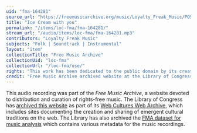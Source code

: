 ```yaml
---
uid: "fma-164281"
source_url: "https://freemusicarchive.org/music/Loyalty_Freak_Music/POSITIVE_ATTITUDE_/Loyalty_Freak_Music_-_POSITIVE_ATTITUDE__-_05_Ice_Cream_with_you"
title: "Ice Cream with you"
permalink: "/items/loc-fma/fma-164281/"
stream_url: "/audio/items/loc-fma/fma-164281.mp3"
contributors: "Loyalty Freak Music"
subjects: "Folk | Soundtrack | Instrumental"
layout: "item"
collectionTitle: "Free Music Archive"
collectionUid: "loc-fma"
collectionUrl: "/loc-fma/use/"
rights: "This work has been dedicated to the public domain by its creator, thus is free to use and reuse without restriction. You can copy, modify, distribute and perform the work, even for commercial purposes, all without asking permission. Attribution is recommended but not required."
credit: "Free Music Archive archived website at the Library of Congress, Web Archives Division."
---
```


This audio recording was part of the _Free Music Archive_, a website devoted to distribution and curation of rights-free music. The Library of Congress has [archived this website](https://www.loc.gov/item/lcwaN0026492/) as part of its [Web Cultures Web Archive](https://www.loc.gov/collections/web-cultures-web-archive/about-this-collection/), which includes sites documenting the creation and sharing of emergent cultural traditions on the web. The Library has also archived the [FMA dataset for music analysis](https://catalog.loc.gov/vwebv/search?searchCode=LCCN&searchArg=2018655052&searchType=1&permalink=y) which contains various metadata for the music recordings.